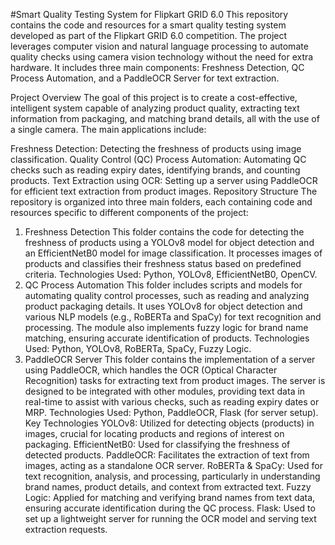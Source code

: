 #Smart Quality Testing System for Flipkart GRID 6.0
This repository contains the code and resources for a smart quality testing system developed as part of the Flipkart GRID 6.0 competition. The project leverages computer vision and natural language processing to automate quality checks using camera vision technology without the need for extra hardware. It includes three main components: Freshness Detection, QC Process Automation, and a PaddleOCR Server for text extraction.

Project Overview
The goal of this project is to create a cost-effective, intelligent system capable of analyzing product quality, extracting text information from packaging, and matching brand details, all with the use of a single camera. The main applications include:

Freshness Detection: Detecting the freshness of products using image classification.
Quality Control (QC) Process Automation: Automating QC checks such as reading expiry dates, identifying brands, and counting products.
Text Extraction using OCR: Setting up a server using PaddleOCR for efficient text extraction from product images.
Repository Structure
The repository is organized into three main folders, each containing code and resources specific to different components of the project:

1. Freshness Detection
This folder contains the code for detecting the freshness of products using a YOLOv8 model for object detection and an EfficientNetB0 model for image classification.
It processes images of products and classifies their freshness status based on predefined criteria.
Technologies Used: Python, YOLOv8, EfficientNetB0, OpenCV.
2. QC Process Automation
This folder includes scripts and models for automating quality control processes, such as reading and analyzing product packaging details.
It uses YOLOv8 for object detection and various NLP models (e.g., RoBERTa and SpaCy) for text recognition and processing.
The module also implements fuzzy logic for brand name matching, ensuring accurate identification of products.
Technologies Used: Python, YOLOv8, RoBERTa, SpaCy, Fuzzy Logic.
3. PaddleOCR Server
This folder contains the implementation of a server using PaddleOCR, which handles the OCR (Optical Character Recognition) tasks for extracting text from product images.
The server is designed to be integrated with other modules, providing text data in real-time to assist with various checks, such as reading expiry dates or MRP.
Technologies Used: Python, PaddleOCR, Flask (for server setup).
Key Technologies
YOLOv8: Utilized for detecting objects (products) in images, crucial for locating products and regions of interest on packaging.
EfficientNetB0: Used for classifying the freshness of detected products.
PaddleOCR: Facilitates the extraction of text from images, acting as a standalone OCR server.
RoBERTa & SpaCy: Used for text recognition, analysis, and processing, particularly in understanding brand names, product details, and context from extracted text.
Fuzzy Logic: Applied for matching and verifying brand names from text data, ensuring accurate identification during the QC process.
Flask: Used to set up a lightweight server for running the OCR model and serving text extraction requests.
